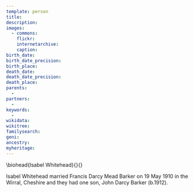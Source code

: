 ```yaml
---
template: person
title:
description:
images:
  - commons: 
    flickr: 
    internetarchive: 
    caption: 
birth_date: 
birth_date_precision: 
birth_place: 
death_date: 
death_date_precision: 
death_place: 
parents:
  - 
partners:
  - 
keywords:
  - 
wikidata: 
wikitree: 
familysearch: 
geni: 
ancestry: 
myheritage: 
---
```

\biohead{Isabel Whitehead}{}{}

Isabel Whitehead married  Francis Darcy Mead Barker on 19 May 1910 in the Wirral, Cheshire and they had one son, John Darcy Barker (b.1912).
